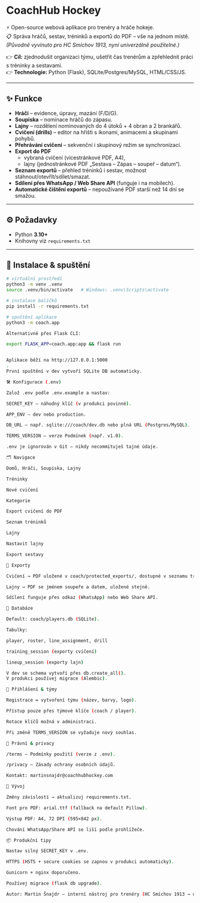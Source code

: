 # CoachHub Hockey  
⚡ Open-source webová aplikace pro trenéry a hráče hokeje.  
📋 Správa hráčů, sestav, tréninků a exportů do PDF – vše na jednom místě.  
*(Původně vyvinuto pro HC Smíchov 1913, nyní univerzálně použitelné.)*  

👉 **Cíl:** zjednodušit organizaci týmu, ušetřit čas trenérům a zpřehlednit práci s tréninky a sestavami.  
👉 **Technologie:** Python (Flask), SQLite/Postgres/MySQL, HTML/CSS/JS.  

---

## ✨ Funkce
- **Hráči** – evidence, úpravy, mazání (F/D/G).  
- **Soupiska** – nominace hráčů do zápasu.  
- **Lajny** – rozdělení nominovaných do 4 útoků + 4 obran a 2 brankářů.  
- **Cvičení (drills)** – editor na hřišti s ikonami, animacemi a skupinami pohybů.  
- **Přehrávání cvičení** – sekvenční i skupinový režim se synchronizací.  
- **Export do PDF**  
  - vybraná cvičení (vícestránkové PDF, A4),  
  - lajny (jednostránkové PDF „Sestava – Zápas – soupeř – datum“).  
- **Seznam exportů** – přehled tréninků i sestav, možnost stáhnout/otevřít/sdílet/smazat.  
- **Sdílení přes WhatsApp / Web Share API** (funguje i na mobilech).  
- **Automatické čištění exportů** – nepoužívané PDF starší než 14 dní se smažou.  

---

## ⚙️ Požadavky
- Python **3.10+**  
- Knihovny viz `requirements.txt`  

---

## 🚀 Instalace & spuštění

```bash
# virtuální prostředí
python3 -m venv .venv
source .venv/bin/activate   # Windows: .venv\Scripts\activate

# instalace balíčků
pip install -r requirements.txt

# spuštění aplikace
python3 -m coach.app

Alternativně přes Flask CLI:

export FLASK_APP=coach.app:app && flask run


Aplikace běží na http://127.0.0.1:5000
.
První spuštění v dev vytvoří SQLite DB automaticky.

🛠 Konfigurace (.env)

Založ .env podle .env.example a nastav:

SECRET_KEY – náhodný klíč (v produkci povinné).

APP_ENV – dev nebo production.

DB_URL – např. sqlite:///coach/dev.db nebo plná URL (Postgres/MySQL).

TERMS_VERSION – verze Podmínek (např. v1.0).

.env je ignorován v Git – nikdy necommituješ tajné údaje.

🗂 Navigace

Domů, Hráči, Soupiska, Lajny

Tréninky

Nové cvičení

Kategorie

Export cvičení do PDF

Seznam tréninků

Lajny

Nastavit lajny

Export sestavy

📄 Exporty

Cvičení → PDF uložené v coach/protected_exports/, dostupné v seznamu tréninků.

Lajny → PDF se jménem soupeře a datem, uložené stejně.

Sdílení funguje přes odkaz (WhatsApp) nebo Web Share API.

💾 Databáze

Default: coach/players.db (SQLite).

Tabulky:

player, roster, line_assignment, drill

training_session (exporty cvičení)

lineup_session (exporty lajn)

V dev se schema vytvoří přes db.create_all().
V produkci používej migrace (Alembic).

🔐 Přihlášení & týmy

Registrace = vytvoření týmu (název, barvy, logo).

Přístup pouze přes týmové klíče (coach / player).

Rotace klíčů možná v administraci.

Při změně TERMS_VERSION se vyžaduje nový souhlas.

📑 Právní & privacy

/terms – Podmínky použití (verze z .env).

/privacy – Zásady ochrany osobních údajů.

Kontakt: martinsnajdr@coachhubhockey.com

🔧 Vývoj

Změny závislostí → aktualizuj requirements.txt.

Font pro PDF: arial.ttf (fallback na default Pillow).

Výstup PDF: A4, 72 DPI (595×842 px).

Chování WhatsApp/Share API se liší podle prohlížeče.

📦 Produkční tipy

Nastav silný SECRET_KEY v .env.

HTTPS (HSTS + secure cookies se zapnou v produkci automaticky).

Gunicorn + nginx doporučeno.

Používej migrace (flask db upgrade).

Autor: Martin Šnajdr – interní nástroj pro trenéry (HC Smíchov 1913 → univerzální použití).